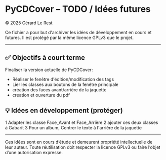 # PyCDCover – TODO / Idées futures
© 2025 Gérard Le Rest

Ce fichier a pour but d'archiver les idées de développement en cours et futures.
Il est protégé par la même licence GPLv3 que le projet.

---

## ✅ Objectifs à court terme
Finaliser la version actuelle de PyCDCover:
- Réaliser le fenêtre d'édition/modification des tags
- Lier les classes aux boutons de la fenêtre principale
- création des faces avant/arrière de la jaquette
- creation et ouverture du pdf

## 💡 Idées en développement (protéger)
1 Adapter les classe Face_Avant et Face_Arrière
2 ajouter ces deux classes à Gabarit
3 Pour un album, Centrer le texte à l'arrière de la jaquette
     
---

Ces idées sont en cours d’étude et demeurent propriété intellectuelle de leur auteur.
Toute réutilisation doit respecter la licence GPLv3 ou faire l’objet d’une autorisation expresse.